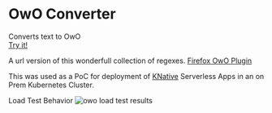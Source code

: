 # OwO Converter</br>
Converts text to OwO</br>
[Try it!](https://owo.drinkpoint.me)

A url version of this wonderfull collection of regexes.
[Firefox OwO Plugin](https://addons.mozilla.org/en-US/firefox/addon/owofox/)

This was used as a PoC for deployment of [KNative](https://github.com/knative) Serverless Apps in an on Prem Kubernetes Cluster.

Load Test Behavior
![owo load test results](https://raw.githubusercontent.com/Demonslyr/OwOConverter/master/k6/StressResponse.PNG)
